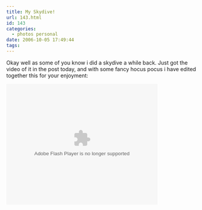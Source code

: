 ```yaml
---
title: My Skydive!
url: 143.html
id: 143
categories:
  - photos personal
date: 2006-10-05 17:49:44
tags:
---
```


Okay well as some of you know i did a skydive a while back. Just got the video of it in the post today, and with some fancy hocus pocus i have edited together this for your enjoyment:

<!-- more -->

<embed width="400" height="320" menu="true" loop="true" play="true" src="/wp-content/uploads/Flash/skydive/flvplayer.swf" pluginspage="https://www.macromedia.com/go/getflashplayer" type="application/x-shockwave-flash"></embed>
